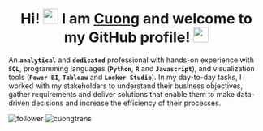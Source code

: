 <h1 align="center"> Hi! <img src="https://raw.githubusercontent.com/syedareehaquasar/syedareehaquasar/master/gifs/Hi.gif" width="30px"> I am <a href="https://www.linkedin.com/in/tranquoccuong2907/">Cuong</a> and welcome to my GitHub profile! <img src="https://media.giphy.com/media/l0IxYVnue90NNygi4/giphy.gif" width="30px"></h1>

An **`analytical`** and **`dedicated`** professional with hands-on experience with **`SQL`**, programming languages (**`Python`**, **`R`** and **`Javascript`**), and visualization tools (**`Power BI`**, **`Tableau`** and **`Looker Studio`**). In my day-to-day tasks, I worked with my stakeholders to understand their business objectives, gather requirements and deliver solutions that enable them to make data-driven decisions and increase the efficiency of their processes.

<div>
<img alt="follower" src="https://img.shields.io/github/followers/cuongilluminous?color=0045BC&style=flat&label=Followers&logo=github"/>
<img alt="cuongtrans" src="https://komarev.com/ghpvc/?username=cuongilluminous&color=0045BC&style=flat&label=Profile+Views"/>
</div>

